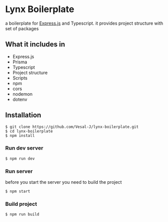 # Lynx Boilerplate
a boilerplate for [Express.js](https://expressjs.com/) and Typescript. it provides project structure with set of packages

## What it includes in
- Express.js
- Prisma
- Typescript
- Project structure
- Scripts
- npm
- cors
- nodemon
- dotenv

## Installation
```console
$ git clone https://github.com/Vesal-J/lynx-boilerplate.git
$ cd lynx-boilerplate
$ npm install
```

### Run dev server
```console
$ npm run dev
```

### Run server
before you start the server you need to build the project
```console
$ npm start
```

### Build project
```console
$ npm run build
```